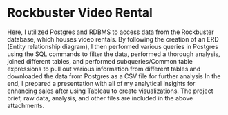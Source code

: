 # Rockbuster Video Rental
Here, I utilized Postgres and RDBMS to access data from the Rockbuster database,
which houses video rentals.
By following the creation of an ERD (Entity relationship diagram), I then
performed various queries in Postgres using the SQL commands to filter the data,
performed a thorough analysis, joined different tables, and performed
subqueries/Common table expressions to pull out various information from
different tables and downloaded the data from Postgres as a CSV file for further
analysis
In the end, I prepared a presentation with all of my analytical insights for
enhancing sales after using Tableau to create visualizations.
The project brief, raw data, analysis, and other files are included in the above
attachments.
